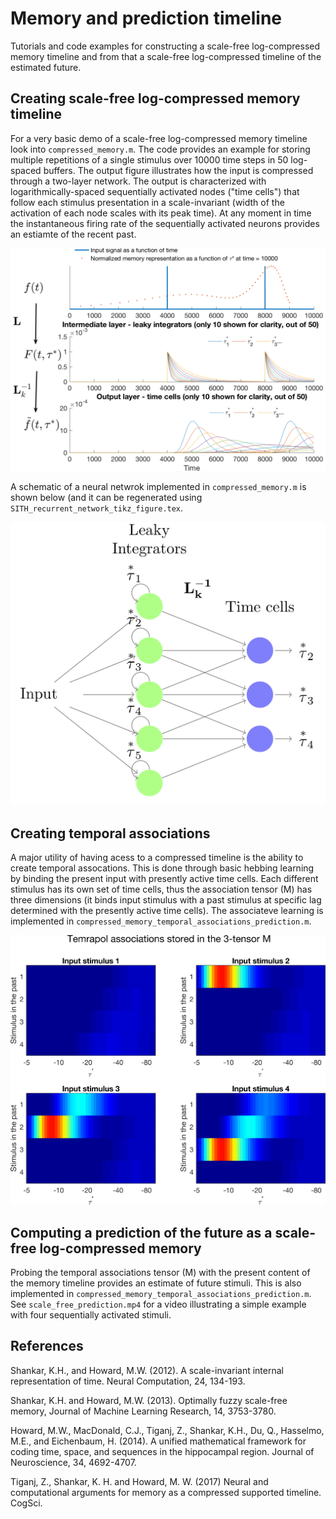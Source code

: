 # Memory and prediction timeline
Tutorials and code examples for constructing a scale-free log-compressed memory timeline and from that  a scale-free log-compressed timeline of the estimated future. 

## Creating scale-free log-compressed memory timeline

For a very basic demo of a scale-free log-compressed memory timeline look into `compressed_memory.m`. The code provides an example for storing multiple repetitions of a single stimulus over 10000 time steps in 50 log-spaced buffers. 
The output figure illustrates how the input is compressed through a two-layer network. The output is characterized with logarithmically-spaced sequentially activated nodes ("time cells") that follow each stimulus presentation in a scale-invariant (width of the activation of each node scales with its peak time). At any moment in time the instantaneous firing rate of the sequentially activated neurons provides an estiamte of the recent past. 

![Compressed memory](https://github.com/zorant/memory-and-prediction-timeline/blob/master/compressed_memory.png)

A schematic of a neural netwrok implemented in `compressed_memory.m` is shown below (and it can be regenerated using `SITH_recurrent_network_tikz_figure.tex`.

![Compressed memory](https://github.com/zorant/memory-and-prediction-timeline/blob/master/SITH_recurrent_network_tikz_figure.png)

## Creating temporal associations 

A major utility of having acess to a compressed timeline is the ability to create temporal assocations. This is done through basic hebbing learning by binding the present input with presently active time cells. Each different stimulus has its own set of time cells, thus the association tensor (M) has three dimensions (it binds input stimulus with a past stimulus at specific lag determined with the presently active time cells). The associateve learning is implemented in `compressed_memory_temporal_associations_prediction.m`. 

![Temporal associations with compressed memory](https://github.com/zorant/memory-and-prediction-timeline/blob/master/M_heatmap.png)

## Computing a prediction of the future as a scale-free log-compressed memory

Probing the temporal associations tensor (M) with the present content of the memory timeline provides an estimate of future stimuli. This is also implemented in `compressed_memory_temporal_associations_prediction.m`. See `scale_free_prediction.mp4` for a video illustrating a simple example with four sequentially activated stimuli. 

## References 

Shankar, K.H., and Howard, M.W. (2012). A scale-invariant internal representation of time. Neural Computation, 24, 134-193.

Shankar, K.H. and Howard, M.W. (2013). Optimally fuzzy scale-free memory, Journal of Machine Learning Research, 14, 3753-3780.

Howard, M.W., MacDonald, C.J., Tiganj, Z., Shankar, K.H., Du, Q., Hasselmo, M.E., and Eichenbaum, H. (2014). A unified mathematical framework for coding time, space, and sequences in the hippocampal region. Journal of Neuroscience, 34, 4692-4707.

Tiganj, Z., Shankar, K. H. and Howard, M. W. (2017) Neural and computational arguments for memory as a compressed supported timeline. CogSci.
